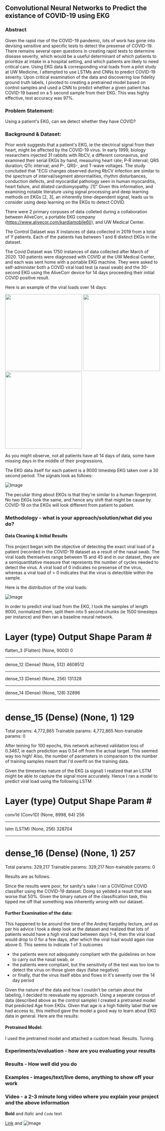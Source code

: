 ## Convolutional Neural Networks to Predict the existance of COVID-19 using EKG

### Abstract

Given the rapid rise of the COVID-19 pandemic, lots of work has gone into devising sensitive and specific tests to detect the presense of COVID-19. There remains several open questions in creating rapid tests to determine disease severity, which would be a useful determinant of which patients to prioritize at intake in a hospital setting, and which patients are likely to need critical care. Using EKG data & corresponding viral loads from a pilot study at UW Medicine, I attempted to use LSTMs and CNNs to predict COVID-19 severity. Upon critical examination of the data and discovering low fidelity ground truth labels, I pivoted to creating a pretrained model based on control samples and used a CNN to predict whether a given patient has COVID-19 based on a 5 second sample from their EKG. This was highly effective, test accuracy was 97%.  

### Problem Statement: 
Using a patient's EKG, can we detect whether they have COVID? 

### Background & Dataset:

Prior work suggests that a patient's EKG, ie the electrical signal from their heart, might be affected by the COVID-19 virus. In early 1999, biology researchers injected 31 rabbits with RbCV, a different coronavirus, and examined their serial EKGs by hand, measuring heart rate; P-R interval; QRS duration; QTc interval; and P-, QRS-, and T-wave voltages. The study concluded that "ECG changes observed during RbCV infection are similar to the spectrum of interval/segment abnormalities, rhythm disturbances, conduction defects, and myocardial pathology seen in human myocarditis, heart failure, and dilated cardiomyopathy. [1]" Given this information, and examining notable literature using signal processing and deep learning methods on EKGs [2, 3], an inherently time-dependent signal, leads us to consider using deep learning on the EKGs to detect COVID. 


There were 2 primary corpuses of data colleted during a collaboration between AliveCorr, a portable EKG company (https://www.alivecor.com/kardiamobile6l/), and UW Medical Center.

The Control Dataset was X instances of data collected in 2019 from a total of Y patients. Each of the patients has between 1 and 8 distinct EKGs in the dataset. 

The Covid Dataset was 1750 instances of data collected after March of 2020. 130 patients were diagnosed with COVID at the UW Medical Center, and each was sent home with a portable EKG machine. They were asked to self-administer both a COVID viral load test (a nasal swab) and the 30-second EKG using the AliveCorr device for 14 days proceeding their initial COVID positive result. 

Here is an example of the viral loads over 14 days:

<img src="./patient1.png" width="250"> <img src="./patient2.png" width="250"> <img src="./patient3.png" width="250">

As you might observe, not all patients have all 14 days of data, some have missing days in the middle of their progressions. 

The EKG data itself for each patient is a 9000 timestep EKG taken over a 30 second period. The signals look as follows: 

![Image](./ekg_samples.png)

The peculiar thing about EKGs is that they're similar to a human fingerprint. No two EKGs look the same, and hence any shift that might be cause by COVID-19 on the EKGs will look different from patient to patient.

### Methodology - what is your approach/solution/what did you do?

#### Data Cleaning & Initial Results
This project began with the objective of detecting the exact viral load of a patient (recorded in the COVID-19 dataset as a result of the nasal swab. The viral loads themselves range between 15 and 45 and in our dataset, they are a semiquantitative measure that represents the number of cycles needed to detect the virus. A viral load of 0 indicates no presense of the virus, whereas a viral load of > 0 indicates that the virus is detectible within the sample. 

Here is the distribution of the viral loads:

![Image](./viral_dist.png)

In order to predict viral load from the EKG, I took the  samples of length 9000, normalized them, split them into 5 second chunks (ie 1500 timesteps per instance) and then ran a baseline neural network. 

Layer (type)                 Output Shape              Param #   
=================================================================
flatten_3 (Flatten)          (None, 9000)              0         
_________________________________________________________________
dense_12 (Dense)             (None, 512)               4608512   
_________________________________________________________________
dense_13 (Dense)             (None, 256)               131328    
_________________________________________________________________
dense_14 (Dense)             (None, 128)               32896     
_________________________________________________________________
dense_15 (Dense)             (None, 1)                 129       
=================================================================
Total params: 4,772,865
Trainable params: 4,772,865
Non-trainable params: 0

After teining for 100 epochs, this network achieved validation loss of 0.3467, ie each prediction was 0.54 off from the actual target. This seemed way too high! Also, the number of parameters in comparison to the number of training samples meant that I'd overfit on the training data.

Given the timeseries nature of the EKG (a signal) I realized that an LSTM might be able to capture the signal more accurately. Hence I ran a model to predict viral load using the following LSTM



Layer (type)                 Output Shape              Param #   
=================================================================
conv1d (Conv1D)              (None, 8998, 64)          256       
_________________________________________________________________
lstm (LSTM)                  (None, 256)               328704    
_________________________________________________________________
dense_16 (Dense)             (None, 1)                 257       
=================================================================
Total params: 329,217
Trainable params: 329,217
Non-trainable params: 0


Results are as follows. 

Since the results were poor, for sanity's sake I ran a COVID/not COVID classifier using the COVID-19 dataset. Doing so yeilded a result that was worse that 50%. Given the binary nature of the classification task, this tipped me off that something was inherently wrong with our dataset. 

#### Further Examination of the data:

This happened to be around the time of the Andrej Karpathy lecture, and as per his advice I took a deep look at the dataset and realized that lots of patients would have a high viral load between days 1-4, then the viral load would drop to 0 for a few days, after which the viral load would again rise above 0. This seems to indicate 1 of 3 outcomes
- the patients were not adequately compliant with the guidelines on how to carry out the nasal swab, or 
- the patients were compliant, but the sensitivity of the test was too low to detect the virus on those given days (false negative)
- or finally, that the virus itself ebbs and flows in it's severity over the 14 day period

Given the nature of the data and how I couldn't be certain about the labeling, I decided to reevaluate my approach. Using a seperate corpus of data (described above as the control sample) I created a pretrained model that predicted Age from EKGs. GIven that age is a high fidelity label that we had access to, this method gave the model a good way to learn about EKG data in general. Here are the results:


#### Pretrained Model:
I used the pretrained model and attached a custom head. Results. Tuning.


### Experiments/evaluation - how are you evaluating your results
### Results - How well did you do
### Examples - images/text/live demo, anything to show off your work

### Video - a 2-3 minute long video where you explain your project and the above information


**Bold** and _Italic_ and `Code` text

[Link](url) and ![Image](src)
```
